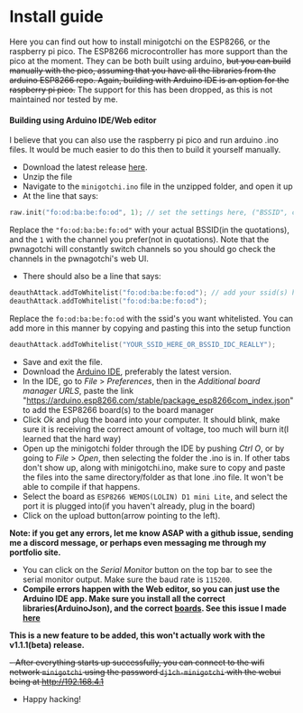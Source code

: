 # Install guide
Here you can find out how to install minigotchi on the ESP8266, or the raspberry pi pico. The ESP8266 microcontroller has more support than the pico at the moment. They can be both built using arduino, ~~but you can build manually with the pico, assuming that you have all the libraries from the arduino ESP8266 repo. Again, building with Arduino IDE is an option for the raspberry pi pico.~~ The support for this has been dropped, as this is not maintained nor tested by me.
#### Building using Arduino IDE/Web editor
I believe that you can also use the raspberry pi pico and run arduino .ino files. It would be much easier to do this then to build it yourself manually.
- Download the latest release [here](https://github.com/Pwnagotchi-Unofficial/minigotchi/releases).
- Unzip the file
- Navigate to the `minigotchi.ino` file in the unzipped folder, and open it up
- At the line that says:

```cpp
raw.init("fo:od:ba:be:fo:od", 1); // set the settings here, ("BSSID", channel)
```

Replace the `"fo:od:ba:be:fo:od"` with your actual BSSID(in the quotations), and the `1` with the channel you prefer(not in quotations). Note that the pwnagotchi will constantly switch channels so you should go check the channels in the pwnagotchi's web UI.
- There should also be a line that says:

```cpp
deauthAttack.addToWhitelist("fo:od:ba:be:fo:od"); // add your ssid(s) here
deauthAttack.addToWhitelist("fo:od:ba:be:fo:od");
```

Replace the `fo:od:ba:be:fo:od` with the ssid's you want whitelisted. You can add more in this manner by copying and pasting this into the setup function

```cpp
deauthAttack.addToWhitelist("YOUR_SSID_HERE_OR_BSSID_IDC_REALLY");
```

- Save and exit the file.
- Download the [Arduino IDE](https://https://www.arduino.cc/en/software), preferably the latest version.
- In the IDE, go to *File* > *Preferences*, then in the *Additional board manager URLS*, paste the link "https://arduino.esp8266.com/stable/package_esp8266com_index.json" to add the ESP8266 board(s) to the board manager
- Click *Ok* and plug the board into your computer. It should blink, make sure it is receiving the correct amount of voltage, too much will burn it(I learned that the hard way)
- Open up the minigotchi folder through the IDE by pushing *Ctrl O*, or by going to *File* > *Open*, then selecting the folder the .ino is in. If other tabs don't show up, along with minigotchi.ino, make sure to copy and paste the files into the same directory/folder as that lone .ino file. It won't be able to compile if that happens. 
- Select the board as `ESP8266 WEMOS(LOLIN) D1 mini Lite`, and select the port it is plugged into(if you haven't already, plug in the board)
- Click on the upload button(arrow pointing to the left). 

**Note: if you get any errors, let me know ASAP with a github issue, sending me a discord message, or perhaps even messaging me through my portfolio site.**

- You can click on the *Serial Monitor* button on the top bar to see the serial monitor output. Make sure the baud rate is `115200`.
- **Compile errors happen with the Web editor, so you can just use the Arduino IDE app. Make sure you install all the correct libraries(ArduinoJson), and the correct [boards](https://github.com/esp8266/Arduino). See this issue I made [here](https://github.com/Pwnagotchi-Unofficial/minigotchi/issues/40)**

**This is a new feature to be added, this won't actually work with the v1.1.1(beta) release.**

~~- After everything starts up successfully, you can connect to the wifi network `minigotchi` using the password `dj1ch-minigotchi` with the webui being at http://192.168.4.1~~
- Happy hacking!
####
